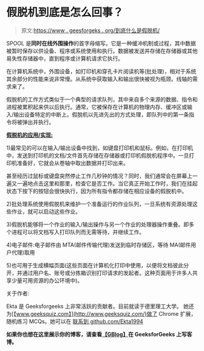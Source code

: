 # 假脱机到底是怎么回事？

> 原文:[https://www . geesforgeks . org/到底什么是假脱机/](https://www.geeksforgeeks.org/what-exactly-spooling-is-all-about/)

SPOOL 是**同时在线外围操作**的首字母缩写。它是一种缓冲机制或过程，其中数据被暂时保存以供设备、程序或系统使用和执行。数据被发送并存储在存储器或其他易失性存储器中，直到程序或计算机请求它执行。

在计算机系统中，外围设备，如打印机和穿孔卡片阅读机等(批处理)，相对于系统其余部分的性能来说非常慢。从系统中获取输入和输出很快被视为瓶颈。线轴的需求来了。

假脱机的工作方式类似于一个典型的请求队列，其中来自多个来源的数据、指令和进程被累积起来供以后执行。通常，它被保存在计算机的物理内存、缓冲区或输入/输出设备特定的中断上。假脱机以先进先出的方式处理，即队列中的第一条指令将被弹出并执行。

**<u>假脱机的应用/实现:</u>**

1)最常见的可以在输入/输出设备中找到，如键盘打印机和鼠标。例如，在打印机中，发送到打印机的文档/文件首先存储在存储器或打印机假脱机程序中。一旦打印机准备好，它就会从卷轴中取出数据并打印出来。

甚至经历过鼠标或键盘突然停止工作几秒钟的情况？同时，我们通常会在屏幕上一遍又一遍地点击这里和那里，检查它是否工作。当它真正开始工作时，我们在挂起状态下按下的按钮会很快执行，因为所有指令都存储在相应设备的假脱机中。

2)批处理系统使用假脱机来维护一个准备运行的作业队列，一旦系统有资源处理这些作业，就可以启动这些作业。

3)假脱机能够将一个作业的输入/输出操作与另一个作业的处理器操作重叠。即多个进程可以将文档写入打印队列而无需等待，并继续工作。

4)电子邮件:电子邮件由 MTA(邮件传输代理)发送到临时存储区，等待 MA(邮件用户代理)取用

5)也可用于生成横幅页面(这些页面在计算机化打印中使用，以便将文档彼此分开，并通过用户名、账号或分拣箱识别打印请求的发起者。这种页面用于许多人共享少量可用资源的办公环境中)。

关于作者:

Ekta 是 Geeksforgeeks 上非常活跃的贡献者。目前就读于德里理工大学。 她还为[【www.geeksquiz.com】](http://www.geeksquiz.com/)做了 Chrome 扩展，随机练习 MCQs。她可以在 [联系到 github.com/Ekta1994](https://github.com/Ekta1994)

**如果你也想在这里展示你的博客，请查看**[**【GBlog】**](http://geeksquiz.com/gblog/)**在 GeeksforGeeks 上写客博。**